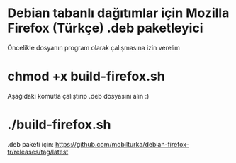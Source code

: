 # Debian tabanlı dağıtımlar için Mozilla Firefox (Türkçe) .deb paketleyici

Öncelikle dosyanın program olarak çalışmasına izin verelim
# chmod +x build-firefox.sh

Aşağıdaki komutla çalıştırıp .deb dosyasını alın :) 
# ./build-firefox.sh

.deb paketi için:
https://github.com/mobilturka/debian-firefox-tr/releases/tag/latest
